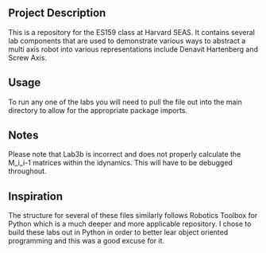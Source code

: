 
## Project Description

This is a repository for the ES159 class at Harvard SEAS. It contains several lab components that are used to demonstrate various ways to abstract a multi axis robot into various representations include Denavit Hartenberg and Screw Axis. 

## Usage

To run any one of the labs you will need to pull the file out into the main directory to allow for the appropriate package imports.

## Notes

Please note that Lab3b is incorrect and does not properly calculate the M_i_i-1 matrices within the idynamics. This will have to be debugged throughout.

## Inspiration

The structure for several of these files similarly follows Robotics Toolbox for Python which is a much deeper and more applicable repository. I chose to build these labs out in Python in order to better lear object oriented programming and this was a good excuse for it. 
